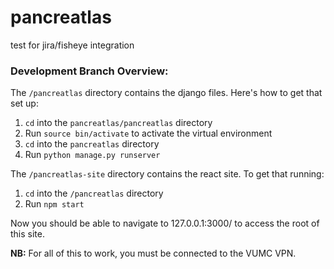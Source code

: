 # pancreatlas

test for jira/fisheye integration


###  Development Branch Overview:

The `/pancreatlas` directory contains the django files. Here's how to get that set up:
1. `cd` into the `pancreatlas/pancreatlas` directory
2. Run `source bin/activate` to activate the virtual environment
3. `cd` into the `pancreatlas` directory
4. Run `python manage.py runserver`

The `/pancreatlas-site` directory contains the react site. To get that running:
1. `cd` into the `/pancreatlas` directory
2. Run `npm start`

Now you should be able to navigate to 127.0.0.1:3000/ to access the root of this site.

**NB:** For all of this to work, you must be connected to the VUMC VPN.
